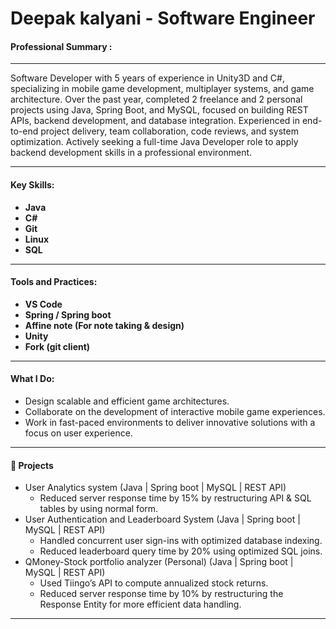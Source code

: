 # Deepak kalyani - Software Engineer

#### Professional Summary :

***

Software Developer with 5 years of experience in Unity3D and C#, specializing in mobile game development, multiplayer systems, and game architecture. Over the past year, completed 2 freelance and 2 personal projects using Java, Spring Boot, and MySQL, focused on building REST APIs, backend development, and database integration. Experienced in end-to-end project delivery, team collaboration, code reviews, and system optimization. Actively seeking a full-time Java Developer role to apply backend development skills in a professional environment.

***

#### Key Skills:

* **Java**
* **C#**
* **Git**
* **Linux**
* **SQL**

***

#### Tools and Practices:

* **VS Code**
* **Spring / Spring boot**
* **Affine note (For note taking & design)**
* **Unity**
* **Fork (git client)**

***

#### What I Do:

* Design scalable and efficient game architectures.
* Collaborate on the development of interactive mobile game experiences.
* Work in fast-paced environments to deliver innovative solutions with a focus on user experience.

***

#### 🧩 Projects

* User Analytics system (Java | Spring boot | MySQL | REST API)
  * Reduced server response time by 15% by restructuring API & SQL tables by using normal form.
* User Authentication and Leaderboard System (Java | Spring boot | MySQL | REST API)
  * Handled concurrent user sign-ins with optimized database indexing.
  * Reduced leaderboard query time by 20% using optimized SQL joins.
* QMoney-Stock portfolio analyzer (Personal) (Java | Spring boot | MySQL | REST API)
  * Used Tiingo’s API to compute annualized stock returns.
  * Reduced server response time by 10% by restructuring the Response Entity for more efficient data handling.

***



